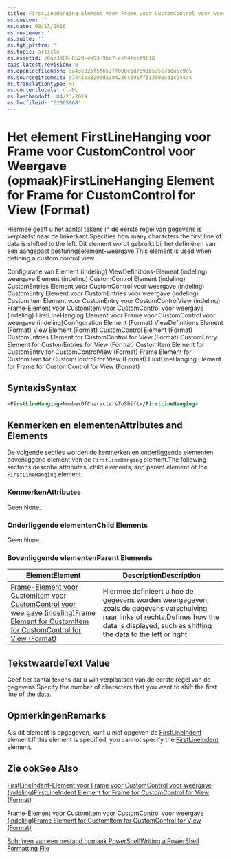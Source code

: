 ```yaml
---
title: FirstLineHanging-Element voor Frame voor CustomControl voor weergave (indeling) | Microsoft Docs
ms.custom: ''
ms.date: 09/13/2016
ms.reviewer: ''
ms.suite: ''
ms.tgt_pltfrm: ''
ms.topic: article
ms.assetid: c6ac3d86-0529-4b93-9bc7-ee94fcef9618
caps.latest.revision: 8
ms.openlocfilehash: ea43e025f5f653ff000e1d7591b535e73da5c9e5
ms.sourcegitcommit: e7445ba8203da304286c591ff513900ad1c244a4
ms.translationtype: MT
ms.contentlocale: nl-NL
ms.lasthandoff: 04/23/2019
ms.locfileid: "62065968"
---
```

# <a name="firstlinehanging-element-for-frame-for-customcontrol-for-view-format"></a><span data-ttu-id="2af86-102">Het element FirstLineHanging voor Frame voor CustomControl voor Weergave (opmaak)</span><span class="sxs-lookup"><span data-stu-id="2af86-102">FirstLineHanging Element for Frame for CustomControl for View (Format)</span></span>

<span data-ttu-id="2af86-103">Hiermee geeft u het aantal tekens in de eerste regel van gegevens is verplaatst naar de linkerkant.</span><span class="sxs-lookup"><span data-stu-id="2af86-103">Specifies how many characters the first line of data is shifted to the left.</span></span> <span data-ttu-id="2af86-104">Dit element wordt gebruikt bij het definiëren van een aangepast besturingselement-weergave.</span><span class="sxs-lookup"><span data-stu-id="2af86-104">This element is used when defining a custom control view.</span></span>

<span data-ttu-id="2af86-105">Configuratie van Element (indeling) ViewDefinitions-Element (indeling) weergave Element (indeling) CustomControl Element (indeling) CustomEntries Element voor CustomControl voor weergave (indeling) CustomEntry Element voor CustomEntries voor weergave (indeling) CustomItem Element voor CustomEntry voor CustomControlView (indeling) Frame-Element voor CustomItem voor CustomControl voor weergave (indeling) FirstLineHanging Element voor Frame voor CustomControl voor weergave (indeling)</span><span class="sxs-lookup"><span data-stu-id="2af86-105">Configuration Element (Format) ViewDefinitions Element (Format) View Element (Format) CustomControl Element (Format) CustomEntries Element for CustomControl for View (Format) CustomEntry Element for CustomEntries for View (Format) CustomItem Element for CustomEntry for CustomControlView (Format) Frame Element for CustomItem for CustomControl for View (Format) FirstLineHanging Element for Frame for CustomControl for View (Format)</span></span>

## <a name="syntax"></a><span data-ttu-id="2af86-106">Syntaxis</span><span class="sxs-lookup"><span data-stu-id="2af86-106">Syntax</span></span>

```xml
<FirstLineHanging>NumberOfCharactersToShift</FirstLineHanging>
```

## <a name="attributes-and-elements"></a><span data-ttu-id="2af86-107">Kenmerken en elementen</span><span class="sxs-lookup"><span data-stu-id="2af86-107">Attributes and Elements</span></span>

<span data-ttu-id="2af86-108">De volgende secties worden de kenmerken en onderliggende elementen bovenliggend element van de `FirstLineHanging` element.</span><span class="sxs-lookup"><span data-stu-id="2af86-108">The following sections describe attributes, child elements, and parent element of the `FirstLineHanging` element.</span></span>

### <a name="attributes"></a><span data-ttu-id="2af86-109">Kenmerken</span><span class="sxs-lookup"><span data-stu-id="2af86-109">Attributes</span></span>

<span data-ttu-id="2af86-110">Geen.</span><span class="sxs-lookup"><span data-stu-id="2af86-110">None.</span></span>

### <a name="child-elements"></a><span data-ttu-id="2af86-111">Onderliggende elementen</span><span class="sxs-lookup"><span data-stu-id="2af86-111">Child Elements</span></span>

<span data-ttu-id="2af86-112">Geen.</span><span class="sxs-lookup"><span data-stu-id="2af86-112">None.</span></span>

### <a name="parent-elements"></a><span data-ttu-id="2af86-113">Bovenliggende elementen</span><span class="sxs-lookup"><span data-stu-id="2af86-113">Parent Elements</span></span>

|<span data-ttu-id="2af86-114">Element</span><span class="sxs-lookup"><span data-stu-id="2af86-114">Element</span></span>|<span data-ttu-id="2af86-115">Description</span><span class="sxs-lookup"><span data-stu-id="2af86-115">Description</span></span>|
|-------------|-----------------|
|[<span data-ttu-id="2af86-116">Frame-Element voor CustomItem voor CustomControl voor weergave (indeling)</span><span class="sxs-lookup"><span data-stu-id="2af86-116">Frame Element for CustomItem for CustomControl for View (Format)</span></span>](./frame-element-for-customitem-for-customcontrol-for-view-format.md)|<span data-ttu-id="2af86-117">Hiermee definieert u hoe de gegevens worden weergegeven, zoals de gegevens verschuiving naar links of rechts.</span><span class="sxs-lookup"><span data-stu-id="2af86-117">Defines how the data is displayed, such as shifting the data to the left or right.</span></span>|

## <a name="text-value"></a><span data-ttu-id="2af86-118">Tekstwaarde</span><span class="sxs-lookup"><span data-stu-id="2af86-118">Text Value</span></span>

<span data-ttu-id="2af86-119">Geef het aantal tekens dat u wilt verplaatsen van de eerste regel van de gegevens.</span><span class="sxs-lookup"><span data-stu-id="2af86-119">Specify the number of characters that you want to shift the first line of the data.</span></span>

## <a name="remarks"></a><span data-ttu-id="2af86-120">Opmerkingen</span><span class="sxs-lookup"><span data-stu-id="2af86-120">Remarks</span></span>

<span data-ttu-id="2af86-121">Als dit element is opgegeven, kunt u niet opgeven de [FirstLineIndent](./firstlineindent-element-for-frame-for-customcontrol-for-view-format.md) element.</span><span class="sxs-lookup"><span data-stu-id="2af86-121">If this element is specified, you cannot specify the [FirstLineIndent](./firstlineindent-element-for-frame-for-customcontrol-for-view-format.md) element.</span></span>

## <a name="see-also"></a><span data-ttu-id="2af86-122">Zie ook</span><span class="sxs-lookup"><span data-stu-id="2af86-122">See Also</span></span>

[<span data-ttu-id="2af86-123">FirstLineIndent-Element voor Frame voor CustomControl voor weergave (indeling)</span><span class="sxs-lookup"><span data-stu-id="2af86-123">FirstLineIndent Element for Frame for CustomControl for View (Format)</span></span>](./firstlineindent-element-for-frame-for-customcontrol-for-view-format.md)

[<span data-ttu-id="2af86-124">Frame-Element voor CustomItem voor CustomControl voor weergave (indeling)</span><span class="sxs-lookup"><span data-stu-id="2af86-124">Frame Element for CustomItem for CustomControl for View (Format)</span></span>](./frame-element-for-customitem-for-customcontrol-for-view-format.md)

[<span data-ttu-id="2af86-125">Schrijven van een bestand opmaak PowerShell</span><span class="sxs-lookup"><span data-stu-id="2af86-125">Writing a PowerShell Formatting File</span></span>](./writing-a-powershell-formatting-file.md)
